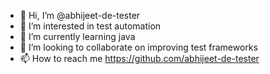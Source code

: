 - 👋 Hi, I’m @abhijeet-de-tester
- 👀 I’m interested in test automation
- 🌱 I’m currently learning java
- 💞️ I’m looking to collaborate on improving test frameworks
- 📫 How to reach me https://github.com/abhijeet-de-tester

<!---
abhijeet-de-tester/abhijeet-de-tester is a ✨ special ✨ repository because its `README.md` (this file) appears on your GitHub profile.
You can click the Preview link to take a look at your changes.
--->

